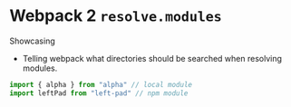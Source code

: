 # Webpack 2 `resolve.modules`

Showcasing

* Telling webpack what directories should be searched when resolving modules.

```js
import { alpha } from "alpha" // local module
import leftPad from "left-pad" // npm module
```


